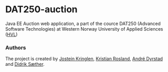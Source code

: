 # DAT250-auction
Java EE Auction web application, a part of the cource DAT250 (Advanced Software Technologies) at Western Norway University of Applied Sciences ([HVL](https://www.hvl.no/))

### Authors
The project is created by [Jostein Kringlen](https://github.com/JosteinKringlen), [Kristian Rosland](https://github.com/Kristianrosland), [André Dyrstad](https://github.com/AndreDyrstad) and [Didrik Sæther](https://github.com/diddern).
